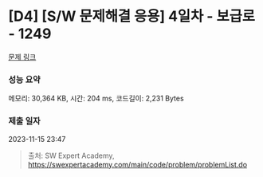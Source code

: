 # [D4] [S/W 문제해결 응용] 4일차 - 보급로 - 1249 

[문제 링크](https://swexpertacademy.com/main/code/problem/problemDetail.do?contestProbId=AV15QRX6APsCFAYD) 

### 성능 요약

메모리: 30,364 KB, 시간: 204 ms, 코드길이: 2,231 Bytes

### 제출 일자

2023-11-15 23:47



> 출처: SW Expert Academy, https://swexpertacademy.com/main/code/problem/problemList.do